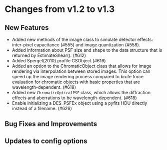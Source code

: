 Changes from v1.2 to v1.3
=========================


New Features
------------

- Added new methods of the image class to simulate detector effects:
  inter-pixel capacitance (#555) and image quantization (#558).
- Added information about PSF size and shape to the data structure that is
  returned by EstimateShear(). (#612)
- Added Spergel(2010) profile GSObject (#616).
- Added an option to the ChromaticObject class that allows for image rendering
  via interpolation between stored images.  This option can speed up the image
  rendering process compared to brute force evaluation for chromatic objects
  with basic properties that are wavelength-dependent. (#618)
- Added new `ChromaticOpticalPSF` class, which allows the diffraction effects
  and aberrations to be wavelength-dependent. (#618)
- Enable initializing a DES_PSFEx object using a pyfits HDU directly instead
  of a filename. (#626)

Bug Fixes and Improvements
--------------------------


Updates to config options
-------------------------
